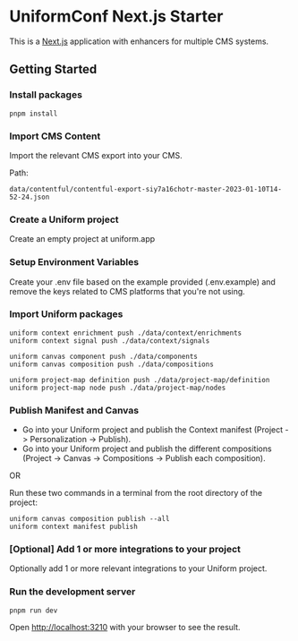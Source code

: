 # UniformConf Next.js Starter

This is a [Next.js](https://nextjs.org/) application with enhancers for multiple CMS systems.

## Getting Started

### Install packages

```shell
pnpm install
```

### Import CMS Content

Import the relevant CMS export into your CMS. 

Path:
```shell
data/contentful/contentful-export-siy7a16chotr-master-2023-01-10T14-52-24.json
```

### Create a Uniform project

Create an empty project at uniform.app

### Setup Environment Variables

Create your .env file based on the example provided (.env.example) and remove the keys related to CMS platforms that you're not using.

### Import Uniform packages

```shell
uniform context enrichment push ./data/context/enrichments
uniform context signal push ./data/context/signals

uniform canvas component push ./data/components
uniform canvas composition push ./data/compositions

uniform project-map definition push ./data/project-map/definition
uniform project-map node push ./data/project-map/nodes
```

### Publish Manifest and Canvas

- Go into your Uniform project and publish the Context manifest (Project -> Personalization -> Publish).
- Go into your Uniform project and publish the different compositions (Project -> Canvas -> Compositions -> Publish each composition).

OR

Run these two commands in a terminal from the root directory of the project:
```shell
uniform canvas composition publish --all
uniform context manifest publish
```

### [Optional] Add 1 or more integrations to your project

Optionally add 1 or more relevant integrations to your Uniform project.

### Run the development server

```shell
pnpm run dev
```

Open <http://localhost:3210> with your browser to see the result.
